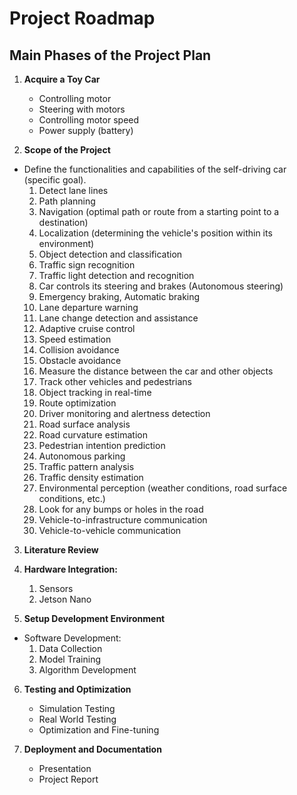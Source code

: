 # Project Roadmap

## Main Phases of the Project Plan
1. **Acquire a Toy Car**
   - Controlling motor
   - Steering with motors
   - Controlling motor speed
   - Power supply (battery)

2. **Scope of the Project**
- Define the functionalities and capabilities of the self-driving car (specific goal).
   1. Detect lane lines
   2. Path planning
   3. Navigation (optimal path or route from a starting point to a destination)
   4. Localization (determining the vehicle's position within its environment)
   5. Object detection and classification
   6. Traffic sign recognition
   7. Traffic light detection and recognition
   8. Car controls its steering and brakes (Autonomous steering)
   9. Emergency braking, Automatic braking
   10. Lane departure warning
   11. Lane change detection and assistance
   12. Adaptive cruise control
   13. Speed estimation
   14. Collision avoidance
   15. Obstacle avoidance
   16. Measure the distance between the car and other objects
   17. Track other vehicles and pedestrians
   18. Object tracking in real-time
   19. Route optimization
   20. Driver monitoring and alertness detection
   21. Road surface analysis
   22. Road curvature estimation
   23. Pedestrian intention prediction
   24. Autonomous parking
   25. Traffic pattern analysis
   26. Traffic density estimation
   27. Environmental perception (weather conditions, road surface conditions, etc.)
   28. Look for any bumps or holes in the road
   29. Vehicle-to-infrastructure communication
   30. Vehicle-to-vehicle communication

3. **Literature Review**
4. **Hardware Integration:**
   1. Sensors
   2. Jetson Nano

5. **Setup Development Environment**
- Software Development:
   1. Data Collection
   2. Model Training
   3. Algorithm Development

6. **Testing and Optimization**
    - Simulation Testing
    - Real World Testing
    - Optimization and Fine-tuning

7. **Deployment and Documentation**
    - Presentation
    - Project Report
